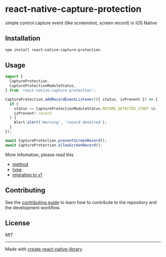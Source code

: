 # react-native-capture-protection

simple control capture event (like screenshot, screen record) in iOS Native

## Installation

```sh
npm install react-native-capture-protection
```

## Usage

```js
import {
  CaptureProtection,
  CaptureProtectionModuleStatus,
} from 'react-native-capture-protection';

CaptureProtection.addRecordEventListener(({ status, isPrevent }) => {
  if (
    status == CaptureProtectionModuleStatus.RECORD_DETECTED_START &&
    isPrevent?.record
  ) {
    Alert.alert('Warning', 'record detected');
  }
});

await CaptureProtection.preventScreenRecord();
await CaptureProtection.allowScreenRecord();
```

More Infomation, please read this

- [method](https://github.com/0xlethe/react-native-capture-protection/wiki/method.md)
- [type](https://github.com/0xlethe/react-native-capture-protection/wiki/type.md)
- [migration to v1](https://github.com/0xlethe/react-native-capture-protection/wiki/how-to-migration-v0-to-v1.md)

## Contributing

See the [contributing guide](CONTRIBUTING.md) to learn how to contribute to the repository and the development workflow.

## License

MIT

---

Made with [create-react-native-library](https://github.com/callstack/react-native-builder-bob)
